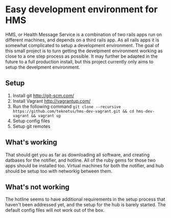 # Easy development environment for HMS

HMS, or Health Message Service is a combination of two rails apps run on different machines, and depends on a third rails app. As all rails apps it is somewhat complicated to setup a development environment. The goal of this small project is to turn getting the develpment environment working as close to a one step process as possible. It may further be adapted in the future to a full production install, but this project currently only aims to setup the develpment environment. 
## Setup

1. Install git http://git-scm.com/
2. Install Vagrant http://vagrantup.com/
3. Run the following command
    `git clone --recursive https://github.com/teknotus/hms-dev-vagrant.git && cd hms-dev-vagrant && vagrant up`
4. Setup config files
5. Setup git remotes

## What's working

That should get you as far as downloading all software, and creating datbases for the notifier, and hotline. All of the ruby gems for those two apps should be installed too. Virtual machines for both the notifier, and hub should be setup too with networkig between them. 

## What's not working

The hotline seems to have additional requirements in the setup process that haven't been addressed yet, and the setup for the hub is barely started. The default config files will not work out of the box. 

